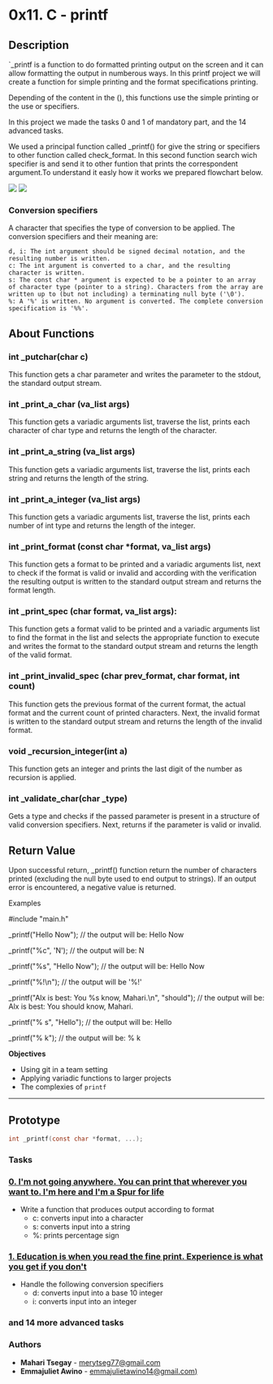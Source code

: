 # 0x11. C - printf

## Description
`_printf is a function to do formatted printing output on the screen and it can allow formatting the output in numberous ways. In this printf project we will create a function for simple printing and the format specifications printing.

Depending of the content in the (), this functions use the simple printing or the use or specifiers.

In this project we made the tasks 0 and 1 of mandatory part, and the 14 advanced tasks.

We used a principal function called _printf() for give the string or specifiers to other function called check_format. In this second function search wich specifier is and send it to other funtion that prints the correspondent argument.To understand it easly how it works we prepared flowchart below.

![](flowchart1.png)
![](flowchart2.png)

### Conversion specifiers

A character that specifies the type of conversion to be applied. The conversion specifiers and their meaning are:

    d, i: The int argument should be signed decimal notation, and the resulting number is written.
    c: The int argument is converted to a char, and the resulting character is written.
    s: The const char * argument is expected to be a pointer to an array of character type (pointer to a string). Characters from the array are written up to (but not including) a terminating null byte ('\0').
    %: A '%' is written. No argument is converted. The complete conversion specification is '%%'.

## About Functions

### int _putchar(char c)
This function gets a char parameter and writes the parameter to the stdout, the standard output stream.

### int _print_a_char (va_list args)
This function gets a variadic arguments list, traverse the list, prints each character of char type and returns the length of the character.

### int _print_a_string (va_list args)
This function gets a variadic arguments list, traverse the list, prints each string and returns the length of the string.

### int _print_a_integer (va_list args)
This function gets a variadic arguments list, traverse the list, prints each number of int type and returns the length of the integer.

### int _print_format (const char *format, va_list args)
 This function gets a format to be printed and a variadic arguments list, next to check if the format is valid or invalid and according with the verification the resulting output is written to the standard output stream and returns the format length.

### int _print_spec (char format, va_list args):
 This function gets a format valid to be printed and a variadic arguments list to find the format in the list and selects the appropriate function to execute and writes the format to the standard output stream and returns the length of the valid format.

### int _print_invalid_spec (char prev_format, char format, int count)
 This function gets the previous format of the current format, the actual format and the current count of printed characters. Next, the invalid format is written to the standard output stream and returns the length of the invalid format.
 
### void _recursion_integer(int a)
This function gets an integer and prints the last digit of the number as recursion is applied.

### int _validate_char(char _type)
Gets a type and checks if the passed parameter is present in a structure of valid conversion specifiers. Next, returns if the parameter is valid or invalid.

## Return Value
Upon successful return,  _printf() function return the number of characters printed (excluding the null byte used to end output to strings).
If an output error is encountered, a negative value is returned.

Examples

#include "main.h"

_printf("Hello Now"); // the output will be: Hello Now

_printf("%c", 'N'); // the output will be: N

_printf("%s", "Hello Now"); // the output will be: Hello Now

_printf("%!\n"); // the output will be '%!'

_printf("Alx is best: You %s know, Mahari.\n", "should"); // the output will be: Alx is best: You should know, Mahari.

_printf("% s", "Hello"); // the output will be: Hello

_printf("% k"); // the output will be: % k

**Objectives**
- Using git in a team setting
- Applying variadic functions to larger projects
- The complexies of `printf`

---

## Prototype
```C
int _printf(const char *format, ...);
```

### Tasks
### [0. I'm not going anywhere. You can print that wherever you want to. I'm here and I'm a Spur for life](./_printf.c)
* Write a function that produces output according to format
    - c: converts input into a character
    - s: converts input into a string
    - %: prints percentage sign

### [1. Education is when you read the fine print. Experience is what you get if you don't](./printdigit.c)
* Handle the following conversion specifiers
    - d: converts input into a base 10 integer
    - i: converts input into an integer

### and 14 more advanced tasks


### Authors
* **Mahari Tsegay** - [merytseg77@gmail.com](https://github.com/Mahari9)
* **Emmajuliet Awino** - [emmajulietawino14@gmail.com)](https://github.com/AwinoJuliet)
